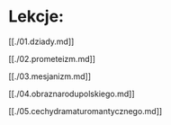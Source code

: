 # Lekcje:

[[./01.dziady.md]]

[[./02.prometeizm.md]]

[[./03.mesjanizm.md]]

[[./04.obraznarodupolskiego.md]]

[[./05.cechydramaturomantycznego.md]]
